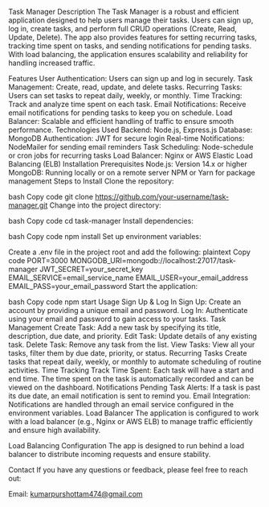 Task Manager
Description
The Task Manager is a robust and efficient application designed to help users manage their tasks. Users can sign up, log in, create tasks, and perform full CRUD operations (Create, Read, Update, Delete). The app also provides features for setting recurring tasks, tracking time spent on tasks, and sending notifications for pending tasks. With load balancing, the application ensures scalability and reliability for handling increased traffic.

Features
User Authentication: Users can sign up and log in securely.
Task Management:
Create, read, update, and delete tasks.
Recurring Tasks: Users can set tasks to repeat daily, weekly, or monthly.
Time Tracking: Track and analyze time spent on each task.
Email Notifications: Receive email notifications for pending tasks to keep you on schedule.
Load Balancer: Scalable and efficient handling of traffic to ensure smooth performance.
Technologies Used
Backend: Node.js, Express.js
Database: MongoDB
Authentication: JWT for secure login
Real-time Notifications: NodeMailer for sending email reminders
Task Scheduling: Node-schedule or cron jobs for recurring tasks
Load Balancer: Nginx or AWS Elastic Load Balancing (ELB)
Installation
Prerequisites
Node.js: Version 14.x or higher
MongoDB: Running locally or on a remote server
NPM or Yarn for package management
Steps to Install
Clone the repository:

bash
Copy code
git clone https://github.com/your-username/task-manager.git
Change into the project directory:

bash
Copy code
cd task-manager
Install dependencies:

bash
Copy code
npm install
Set up environment variables:

Create a .env file in the project root and add the following:
plaintext
Copy code
PORT=3000
MONGODB_URI=mongodb://localhost:27017/task-manager
JWT_SECRET=your_secret_key
EMAIL_SERVICE=email_service_name
EMAIL_USER=your_email_address
EMAIL_PASS=your_email_password
Start the application:

bash
Copy code
npm start
Usage
Sign Up & Log In
Sign Up: Create an account by providing a unique email and password.
Log In: Authenticate using your email and password to gain access to your tasks.
Task Management
Create Task: Add a new task by specifying its title, description, due date, and priority.
Edit Task: Update details of any existing task.
Delete Task: Remove any task from the list.
View Tasks: View all your tasks, filter them by due date, priority, or status.
Recurring Tasks
Create tasks that repeat daily, weekly, or monthly to automate scheduling of routine activities.
Time Tracking
Track Time Spent: Each task will have a start and end time. The time spent on the task is automatically recorded and can be viewed on the dashboard.
Notifications
Pending Task Alerts: If a task is past its due date, an email notification is sent to remind you.
Email Integration: Notifications are handled through an email service configured in the environment variables.
Load Balancer
The application is configured to work with a load balancer (e.g., Nginx or AWS ELB) to manage traffic efficiently and ensure high availability.

Load Balancing Configuration
The app is designed to run behind a load balancer to distribute incoming requests and ensure stability.

Contact
If you have any questions or feedback, please feel free to reach out:

Email: kumarpurshottam474@gmail.com
